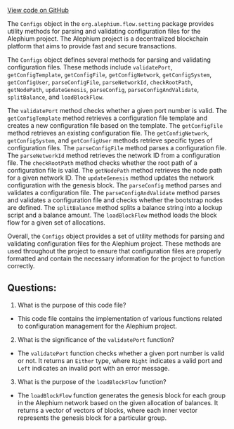 [View code on GitHub](https://github.com/alephium/alephium/blob/master/flow/src/main/scala/org/alephium/flow/setting/Configs.scala)

The `Configs` object in the `org.alephium.flow.setting` package provides utility methods for parsing and validating configuration files for the Alephium project. The Alephium project is a decentralized blockchain platform that aims to provide fast and secure transactions.

The `Configs` object defines several methods for parsing and validating configuration files. These methods include `validatePort`, `getConfigTemplate`, `getConfigFile`, `getConfigNetwork`, `getConfigSystem`, `getConfigUser`, `parseConfigFile`, `parseNetworkId`, `checkRootPath`, `getNodePath`, `updateGenesis`, `parseConfig`, `parseConfigAndValidate`, `splitBalance`, and `loadBlockFlow`.

The `validatePort` method checks whether a given port number is valid. The `getConfigTemplate` method retrieves a configuration file template and creates a new configuration file based on the template. The `getConfigFile` method retrieves an existing configuration file. The `getConfigNetwork`, `getConfigSystem`, and `getConfigUser` methods retrieve specific types of configuration files. The `parseConfigFile` method parses a configuration file. The `parseNetworkId` method retrieves the network ID from a configuration file. The `checkRootPath` method checks whether the root path of a configuration file is valid. The `getNodePath` method retrieves the node path for a given network ID. The `updateGenesis` method updates the network configuration with the genesis block. The `parseConfig` method parses and validates a configuration file. The `parseConfigAndValidate` method parses and validates a configuration file and checks whether the bootstrap nodes are defined. The `splitBalance` method splits a balance string into a lockup script and a balance amount. The `loadBlockFlow` method loads the block flow for a given set of allocations.

Overall, the `Configs` object provides a set of utility methods for parsing and validating configuration files for the Alephium project. These methods are used throughout the project to ensure that configuration files are properly formatted and contain the necessary information for the project to function correctly.
## Questions: 
 1. What is the purpose of this code file?
- This code file contains the implementation of various functions related to configuration management for the Alephium project.

2. What is the significance of the `validatePort` function?
- The `validatePort` function checks whether a given port number is valid or not. It returns an `Either` type, where `Right` indicates a valid port and `Left` indicates an invalid port with an error message.

3. What is the purpose of the `loadBlockFlow` function?
- The `loadBlockFlow` function generates the genesis block for each group in the Alephium network based on the given allocation of balances. It returns a vector of vectors of blocks, where each inner vector represents the genesis block for a particular group.
